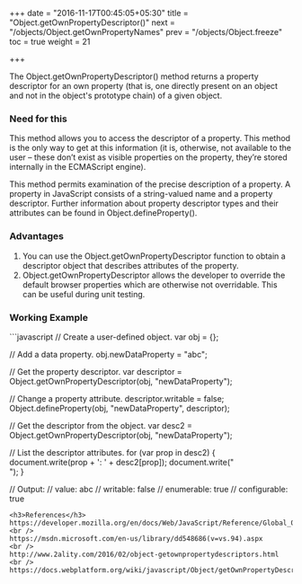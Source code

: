 +++
date = "2016-11-17T00:45:05+05:30"
title = "Object.getOwnPropertyDescriptor()"
next = "/objects/Object.getOwnPropertyNames"
prev = "/objects/Object.freeze"
toc = true
weight = 21

+++

The Object.getOwnPropertyDescriptor() method returns a property descriptor for an own property (that is, one directly present on an object and not in the object's prototype chain) of a given object.

<h3>Need for this</h3>
This method allows you to access the descriptor of a property. This method is the only way to get at this information (it is, otherwise, not available to the user – these don’t exist as visible properties on the property, they’re stored internally in the ECMAScript engine).

This method permits examination of the precise description of a property. A property in JavaScript consists of a string-valued name and a property descriptor. Further information about property descriptor types and their attributes can be found in Object.defineProperty().

<h3>Advantages</h3>
<ol>
  <li>You can use the Object.getOwnPropertyDescriptor function to obtain a descriptor object that describes attributes of the property.</li>
  <li>Object.getOwnPropertyDescriptor allows the developer to override the default browser properties which are otherwise not overridable. This can be useful during unit testing.</li>
</ol>

<h3>Working Example</h3>
```javascript
// Create a user-defined object.
var obj = {};

// Add a data property.
obj.newDataProperty = "abc";

// Get the property descriptor.
var descriptor = Object.getOwnPropertyDescriptor(obj, "newDataProperty");

// Change a property attribute.
descriptor.writable = false;
Object.defineProperty(obj, "newDataProperty", descriptor);

// Get the descriptor from the object.
var desc2 = Object.getOwnPropertyDescriptor(obj, "newDataProperty");

// List the descriptor attributes.
for (var prop in desc2) {
    document.write(prop + ': ' + desc2[prop]);
    document.write("<br />");
}

// Output:
// value: abc
// writable: false
// enumerable: true
// configurable: true
```
<h3>References</h3>
https://developer.mozilla.org/en/docs/Web/JavaScript/Reference/Global_Objects/Object/getOwnPropertyDescriptor
<br />
https://msdn.microsoft.com/en-us/library/dd548686(v=vs.94).aspx
<br />
http://www.2ality.com/2016/02/object-getownpropertydescriptors.html
<br />
https://docs.webplatform.org/wiki/javascript/Object/getOwnPropertyDescriptor
